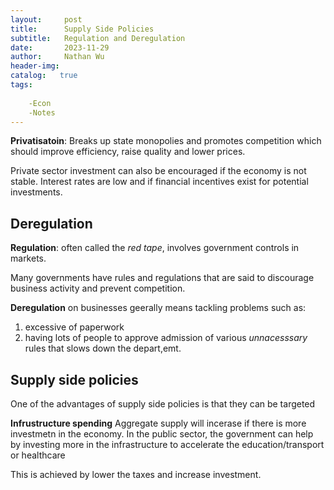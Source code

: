 ```yaml
---
layout:     post
title:      Supply Side Policies
subtitle:   Regulation and Deregulation
date:       2023-11-29
author:     Nathan Wu
header-img: 
catalog:   true
tags:
    
    -Econ
    -Notes
---
```


**Privatisatoin**: Breaks up state monopolies and promotes competition which should improve efficiency, raise quality and lower prices.

Private sector investment can also be encouraged if the economy is not stable. Interest rates are low and if financial incentives exist for potential investments.

## Deregulation

**Regulation**: often called the *red tape*, involves government controls in markets.

Many governments have rules and regulations that are said to discourage business activity and prevent competition.

**Deregulation** on businesses geerally means tackling problems such as:
1. excessive of paperwork
2. having lots of people to approve admission of various *unnacesssary* rules that slows down the depart,emt.

## Supply side policies

One of the advantages of supply side policies is that they can be targeted 

**Infrustructure spending**
Aggregate supply will incerase if there is more investmetn in the economy.
  In the public sector, the government can help by investing more in the infrastructure to accelerate the education/transport or healthcare

  This is achieved by lower the taxes and increase investment.
  
